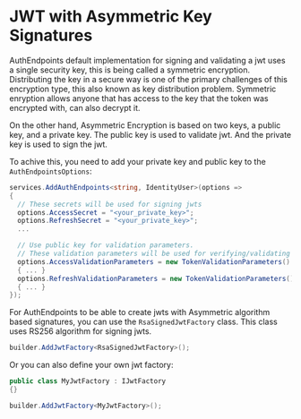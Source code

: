 # JWT with Asymmetric Key Signatures

AuthEndpoints default implementation for signing and validating a jwt uses a single security key, this is being called a symmetric encryption. 
Distributing the key in a secure way is one of the primary challenges of this encryption type, this also known as key distribution problem.
Symmetric enryption allows anyone that has access to the key that the token was encrypted with, can also decrypt it. 

On the other hand, Asymmetric Encryption is based on two keys, a public key, and a private key. 
The public key is used to validate jwt. And the private key is used to sign the jwt.

To achive this, you need to add your private key and public key to the `AuthEndpointsOptions`:

```cs
services.AddAuthEndpoints<string, IdentityUser>(options =>
{
  // These secrets will be used for signing jwts
  options.AccessSecret = "<your_private_key>";
  options.RefreshSecret = "<your_private_key>";
  ...

  // Use public key for validation parameters.
  // These validation parameters will be used for verifying/validating jwts.
  options.AccessValidationParameters = new TokenValidationParameters()
  { ... }
  options.RefreshValidationParameters = new TokenValidationParameters()
  { ... }
});
```

For AuthEndpoints to be able to create jwts with Asymmetric algorithm based signatures, you can use the `RsaSignedJwtFactory` class.
This class uses RS256 algorithm for signing jwts.

```cs
builder.AddJwtFactory<RsaSignedJwtFactory>();
```

Or you can also define your own jwt factory:

```cs
public class MyJwtFactory : IJwtFactory
{}

builder.AddJwtFactory<MyJwtFactory>();
```